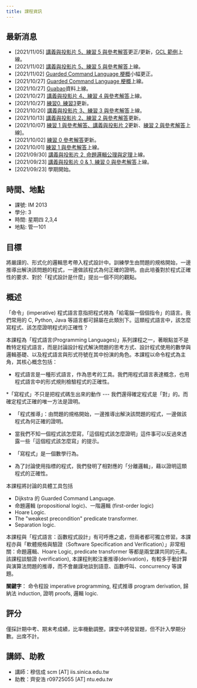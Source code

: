 ```yaml
---
title: 課程資訊
---
```

## 最新消息

  * [2021/11/05] [講義與投影片 5、練習 5 與參考解答](pages/syllabus.html)更正/更新，[GCL 範例](pages/syllabus.html)上線。  
  * [2021/11/02] [講義與投影片 5、練習 5 與參考解答](pages/syllabus.html)上線。
  * [2021/11/02] [Guarded Command Language 梗概](pages/syllabus.html)小幅更正。
  * [2021/10/27] [Guarded Command Language 梗概](pages/syllabus.html)上線。
  * [2021/10/27] [Guabao](pages/tools.html)資料上線。
  * [2021/10/27] [講義與投影片 4、練習 4 與參考解答](pages/syllabus.html)上線。
  * [2021/10/27] [練習0, 練習3](pages/syllabus.html)更新。
  * [2021/10/20] [講義與投影片 3、練習 3 與參考解答](pages/syllabus.html)上線。
  * [2021/10/13] [講義與投影片 2、練習 2 與參考解答](pages/syllabus.html)更新。
  * [2021/10/07] [練習 1 與參考解答、講義與投影片 2](pages/syllabus.html)更新、[練習 2 與參考解答](pages/syllabus.html)上線]。
  * [2021/10/02] [練習 0 參考解答](pages/syllabus.html)更新。
  * [2021/10/01] [練習 1 與參考解答](pages/syllabus.html)上線。
  * [2021/09/30] [講義與投影片 2, 命題邏輯公理與定理](pages/syllabus.html)上線。
  * [2021/09/23] [講義與投影片 0 & 1, 練習 0 與參考解答](pages/syllabus.html)上線。
  * [2021/09/23] 學期開始。

## 時間、地點

  * 課號: IM 2013
  * 學分: 3
  * 時間: 星期四 2,3,4
  * 地點: 管一101

## 目標

將嚴謹的、形式化的邏輯思考帶入程式設計中。訓練學生由問題的規格開始，一邊推導出解決該問題的程式，一邊做該程式為何正確的證明。由此培養對於程式正確性的要求、對於「程式設計是什麼」提出一個不同的觀點。

## 概述

「命令」(imperative) 程式語言意指把程式視為「給電腦一個個指令」的語言。我們常用的 C, Python, Java 等語言都可歸屬在此類別下。這類程式語言中，該怎麼寫程式、該怎麼證明程式的正確性？

本課程為「程式語言(Programming Languages)」系列課程之一，著眼點並不是教特定程式語言，而是討論設計程式解決問題的思考方式、設計程式使用的數學與邏輯基礎、以及程式語言與形式符號在其中扮演的角色。本課程以命令程式為主角，其核心概念包括：

 * 程式語言是一種形式語言，作為思考的工具。我們用程式語言表達概念，也用程式語言中的形式規則檢驗程式的正確性。


 *「寫程式」不只是把程式碼生出來的動作 --- 我們還得確定程式是「對」的。而確定程式正確的唯一方法是證明。

 * 「程式推導」：由問題的規格開始，一邊推導出解決該問題的程式，一邊做該程式為何正確的證明。

 * 當我們不知一個程式該怎麼寫，「這個程式該怎麼證明」這件事可以反過來透露一些「這個程式該怎麼寫」的提示。

 * 「寫程式」是一個數學行為。

 * 為了討論使用指標的程式，我們發明了相對應的「分離邏輯」，藉以證明這類程式的正確性。

本課程將討論的具體工具包括

 * Dijkstra 的 Guarded Command Language.
 * 命題邏輯 (propositional logic)、一階邏輯 (first-order logic)
 * Hoare Logic.
 * The "weakest precondition" predicate transformer.
 * Separation logic.

本課程與「程式語言：函數程式設計」有可呼應之處，但兩者都可獨立修習。本課程亦與「軟體規格與驗證（Software Specification and Verification）」非常相關：命題邏輯、Hoare Logic, predicate transformer 等都是兩堂課共同的元素。該課程談驗證 (verification), 本課程則較注重推導(derivation)，有較多手動計算與演算法問題的推導，而不會嚴謹地談到語意、函數呼叫、concurrency 等課題。

**關鍵字**： 命令程設 imperative programming, 程式推導 program derivation, 歸納法 induction, 證明 proofs, 邏輯 logic.

## 評分

僅採計期中考、期末考成績，比率機動調整。課堂中將發習題，但不計入學期分數。出席不計。

## 講師、助教

 * 講師：穆信成 scm [AT] iis.sinica.edu.tw
 * 助教：齊安浩 r09725055 [AT] ntu.edu.tw
